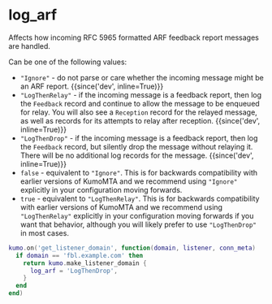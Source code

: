 # log_arf

Affects how incoming RFC 5965 formatted ARF feedback report messages are
handled.

Can be one of the following values:

 * `"Ignore"` - do not parse or care whether the incoming message might
   be an ARF report. {{since('dev', inline=True)}}
 * `"LogThenRelay"` - if the incoming message is a feedback report, then
   log the `Feedback` record and continue to allow the message to be
   enqueued for relay.  You will also see a `Reception` record for the relayed
   message, as well as records for its attempts to relay after reception.
   {{since('dev', inline=True)}}
 * `"LogThenDrop"` - if the incoming message is a feedback report, then log
   the `Feedback` record, but silently drop the message without relaying it.
   There will be no additional log records for the message.
   {{since('dev', inline=True)}}
 * `false` - equivalent to `"Ignore"`.  This is for backwards compatibility
   with earlier versions of KumoMTA and we recommend using `"Ignore"` explicitly
   in your configuration moving forwards.
 * `true` - equivalent to `"LogThenRelay"`.  This is for backwards compatibility
   with earlier versions of KumoMTA and we recommend using `"LogThenRelay"`
   explicitly in your configuration moving forwards if you want that behavior,
   although you will likely prefer to use `"LogThenDrop"` in most cases.

```lua
kumo.on('get_listener_domain', function(domain, listener, conn_meta)
  if domain == 'fbl.example.com' then
    return kumo.make_listener_domain {
      log_arf = 'LogThenDrop',
    }
  end
end)
```

